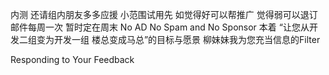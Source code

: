 内测 还请组内朋友多多应援
小范围试用先 如觉得好可以帮推广 觉得弱可以退订 
邮件每周一次 暂时定在周末 
No AD No Spam and No Sponsor
本着 “让您从开发二组变为开发一组 楼总变成马总”的目标与愿景
柳妹妹我为您充当信息的Filter

Responding to Your Feedback